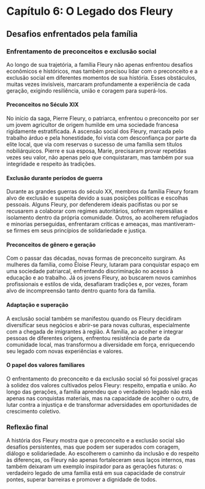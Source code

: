
# Capítulo 6: O Legado dos Fleury

## Desafios enfrentados pela família

### Enfrentamento de preconceitos e exclusão social

Ao longo de sua trajetória, a família Fleury não apenas enfrentou desafios econômicos e históricos, mas também precisou lidar com o preconceito e a exclusão social em diferentes momentos de sua história. Esses obstáculos, muitas vezes invisíveis, marcaram profundamente a experiência de cada geração, exigindo resiliência, união e coragem para superá-los.

#### Preconceitos no Século XIX

No início da saga, Pierre Fleury, o patriarca, enfrentou o preconceito por ser um jovem agricultor de origem humilde em uma sociedade francesa rigidamente estratificada. A ascensão social dos Fleury, marcada pelo trabalho árduo e pela honestidade, foi vista com desconfiança por parte da elite local, que via com reservas o sucesso de uma família sem títulos nobiliárquicos. Pierre e sua esposa, Marie, precisaram provar repetidas vezes seu valor, não apenas pelo que conquistaram, mas também por sua integridade e respeito às tradições.

#### Exclusão durante períodos de guerra

Durante as grandes guerras do século XX, membros da família Fleury foram alvo de exclusão e suspeita devido a suas posições políticas e escolhas pessoais. Alguns Fleury, por defenderem ideais pacifistas ou por se recusarem a colaborar com regimes autoritários, sofreram represálias e isolamento dentro da própria comunidade. Outros, ao acolherem refugiados e minorias perseguidas, enfrentaram críticas e ameaças, mas mantiveram-se firmes em seus princípios de solidariedade e justiça.

#### Preconceitos de gênero e geração

Com o passar das décadas, novas formas de preconceito surgiram. As mulheres da família, como Éloise Fleury, lutaram para conquistar espaço em uma sociedade patriarcal, enfrentando discriminação no acesso à educação e ao trabalho. Já os jovens Fleury, ao buscarem novos caminhos profissionais e estilos de vida, desafiaram tradições e, por vezes, foram alvo de incompreensão tanto dentro quanto fora da família.

#### Adaptação e superação

A exclusão social também se manifestou quando os Fleury decidiram diversificar seus negócios e abrir-se para novas culturas, especialmente com a chegada de imigrantes à região. A família, ao acolher e integrar pessoas de diferentes origens, enfrentou resistência de parte da comunidade local, mas transformou a diversidade em força, enriquecendo seu legado com novas experiências e valores.

#### O papel dos valores familiares

O enfrentamento do preconceito e da exclusão social só foi possível graças à solidez dos valores cultivados pelos Fleury: respeito, empatia e união. Ao longo das gerações, a família aprendeu que o verdadeiro legado não está apenas nas conquistas materiais, mas na capacidade de acolher o outro, de lutar contra a injustiça e de transformar adversidades em oportunidades de crescimento coletivo.

### Reflexão final

A história dos Fleury mostra que o preconceito e a exclusão social são desafios persistentes, mas que podem ser superados com coragem, diálogo e solidariedade. Ao escolherem o caminho da inclusão e do respeito às diferenças, os Fleury não apenas fortaleceram seus laços internos, mas também deixaram um exemplo inspirador para as gerações futuras: o verdadeiro legado de uma família está em sua capacidade de construir pontes, superar barreiras e promover a dignidade de todos.
```

